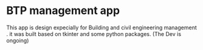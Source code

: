 # BTP management app
 This app is design expecially for Building and civil engineering management . it was built based on tkinter and some python packages. (The Dev is ongoing)

